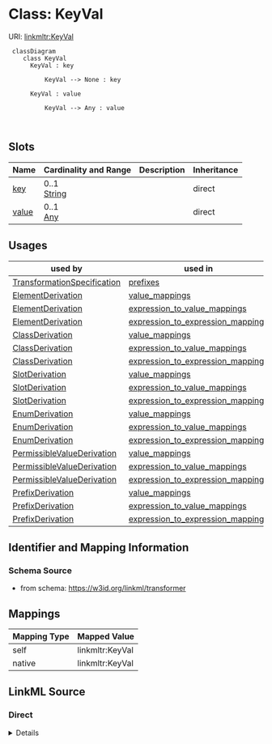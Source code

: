 

# Class: KeyVal



URI: [linkmltr:KeyVal](https://w3id.org/linkml/transformer/KeyVal)




```mermaid
 classDiagram
    class KeyVal
      KeyVal : key
        
          KeyVal --> None : key
        
      KeyVal : value
        
          KeyVal --> Any : value
        
      
```




<!-- no inheritance hierarchy -->


## Slots

| Name | Cardinality and Range | Description | Inheritance |
| ---  | --- | --- | --- |
| [key](key.md) | 0..1 <br/> [String](String.md) |  | direct |
| [value](value.md) | 0..1 <br/> [Any](Any.md) |  | direct |





## Usages

| used by | used in | type | used |
| ---  | --- | --- | --- |
| [TransformationSpecification](TransformationSpecification.md) | [prefixes](prefixes.md) | range | [KeyVal](KeyVal.md) |
| [ElementDerivation](ElementDerivation.md) | [value_mappings](value_mappings.md) | range | [KeyVal](KeyVal.md) |
| [ElementDerivation](ElementDerivation.md) | [expression_to_value_mappings](expression_to_value_mappings.md) | range | [KeyVal](KeyVal.md) |
| [ElementDerivation](ElementDerivation.md) | [expression_to_expression_mappings](expression_to_expression_mappings.md) | range | [KeyVal](KeyVal.md) |
| [ClassDerivation](ClassDerivation.md) | [value_mappings](value_mappings.md) | range | [KeyVal](KeyVal.md) |
| [ClassDerivation](ClassDerivation.md) | [expression_to_value_mappings](expression_to_value_mappings.md) | range | [KeyVal](KeyVal.md) |
| [ClassDerivation](ClassDerivation.md) | [expression_to_expression_mappings](expression_to_expression_mappings.md) | range | [KeyVal](KeyVal.md) |
| [SlotDerivation](SlotDerivation.md) | [value_mappings](value_mappings.md) | range | [KeyVal](KeyVal.md) |
| [SlotDerivation](SlotDerivation.md) | [expression_to_value_mappings](expression_to_value_mappings.md) | range | [KeyVal](KeyVal.md) |
| [SlotDerivation](SlotDerivation.md) | [expression_to_expression_mappings](expression_to_expression_mappings.md) | range | [KeyVal](KeyVal.md) |
| [EnumDerivation](EnumDerivation.md) | [value_mappings](value_mappings.md) | range | [KeyVal](KeyVal.md) |
| [EnumDerivation](EnumDerivation.md) | [expression_to_value_mappings](expression_to_value_mappings.md) | range | [KeyVal](KeyVal.md) |
| [EnumDerivation](EnumDerivation.md) | [expression_to_expression_mappings](expression_to_expression_mappings.md) | range | [KeyVal](KeyVal.md) |
| [PermissibleValueDerivation](PermissibleValueDerivation.md) | [value_mappings](value_mappings.md) | range | [KeyVal](KeyVal.md) |
| [PermissibleValueDerivation](PermissibleValueDerivation.md) | [expression_to_value_mappings](expression_to_value_mappings.md) | range | [KeyVal](KeyVal.md) |
| [PermissibleValueDerivation](PermissibleValueDerivation.md) | [expression_to_expression_mappings](expression_to_expression_mappings.md) | range | [KeyVal](KeyVal.md) |
| [PrefixDerivation](PrefixDerivation.md) | [value_mappings](value_mappings.md) | range | [KeyVal](KeyVal.md) |
| [PrefixDerivation](PrefixDerivation.md) | [expression_to_value_mappings](expression_to_value_mappings.md) | range | [KeyVal](KeyVal.md) |
| [PrefixDerivation](PrefixDerivation.md) | [expression_to_expression_mappings](expression_to_expression_mappings.md) | range | [KeyVal](KeyVal.md) |






## Identifier and Mapping Information







### Schema Source


* from schema: https://w3id.org/linkml/transformer





## Mappings

| Mapping Type | Mapped Value |
| ---  | ---  |
| self | linkmltr:KeyVal |
| native | linkmltr:KeyVal |





## LinkML Source

<!-- TODO: investigate https://stackoverflow.com/questions/37606292/how-to-create-tabbed-code-blocks-in-mkdocs-or-sphinx -->

### Direct

<details>
```yaml
name: KeyVal
from_schema: https://w3id.org/linkml/transformer
attributes:
  key:
    name: key
    from_schema: https://w3id.org/linkml/transformer
    rank: 1000
    key: true
    domain_of:
    - KeyVal
    required: true
  value:
    name: value
    from_schema: https://w3id.org/linkml/transformer
    rank: 1000
    domain_of:
    - KeyVal
    range: Any

```
</details>

### Induced

<details>
```yaml
name: KeyVal
from_schema: https://w3id.org/linkml/transformer
attributes:
  key:
    name: key
    from_schema: https://w3id.org/linkml/transformer
    rank: 1000
    key: true
    alias: key
    owner: KeyVal
    domain_of:
    - KeyVal
    required: true
  value:
    name: value
    from_schema: https://w3id.org/linkml/transformer
    rank: 1000
    alias: value
    owner: KeyVal
    domain_of:
    - KeyVal
    range: Any

```
</details>